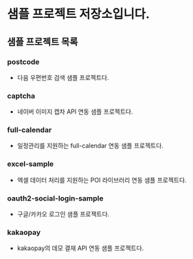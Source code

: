 # 샘플 프로젝트 저장소입니다.

## 샘플 프로젝트 목록

### postcode 
- 다음 우편번호 검색 샘플 프로젝트다.
### captcha 
- 네이버 이미지 캡차 API 연동 샘플 프로젝트다.
### full-calendar
- 일정관리를 지원하는 full-calendar 연동 샘플 프로젝트다.
### excel-sample
- 엑셀 데이터 처리를 지원하는 POI 라이브러리 연동 샘플 프로젝트다.
### oauth2-social-login-sample
- 구글/카카오 로그인 샘플 프로젝트다.
### kakaopay
- kakaopay의 데모 결재 API 연동 샘플 프로젝트다.
